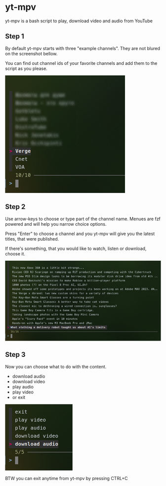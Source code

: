 # yt-mpv
yt-mpv is a bash script to play, download video and audio from YouTube

## Step 1

By default yt-mpv starts with three "example channels". They are not blured on the screenshot bellow.

You can find out channel ids of your favorite channels and add them to the script as you please.

![start_menu](img/yt-mpv_1.png)

## Step 2

Use arrow-keys to choose or type part of the channel name. Menues are fzf powered and will help you narrow choice options.

Press "Enter" to choose a channel and you yt-mpv will give you the latest titles, that were published.

If there's something, that you would like to watch, listen or download, choose it.

![start_menu](img/yt-mpv_2.png)

## Step 3

Now you can choose what to do with the content.

- download audio
- download video
- play audio
- play video
- or exit

![start_menu](img/yt-mpv_3.png)

BTW you can exit anytime from yt-mpv by pressing CTRL+C

